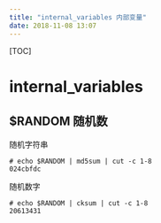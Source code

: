 ```yaml
---
title: "internal_variables 内部变量"
date: 2018-11-08 13:07
---
```



[TOC]


# internal_variables



## $RANDOM 随机数

随机字符串

```
# echo $RANDOM | md5sum | cut -c 1-8
024cbfdc
```

随机数字

```
# echo $RANDOM | cksum | cut -c 1-8
20613431
```





